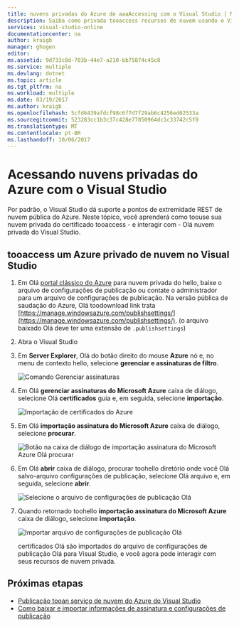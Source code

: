 ```yaml
---
title: nuvens privadas do Azure de aaaAccessing com o Visual Studio | Microsoft Docs
description: Saiba como privada tooaccess recursos de nuvem usando o Visual Studio.
services: visual-studio-online
documentationcenter: na
author: kraigb
manager: ghogen
editor: 
ms.assetid: 9d733c8d-703b-44e7-a210-bb75874c45c8
ms.service: multiple
ms.devlang: dotnet
ms.topic: article
ms.tgt_pltfrm: na
ms.workload: multiple
ms.date: 03/19/2017
ms.author: kraigb
ms.openlocfilehash: 5cfd6439afdcf98c6f7d7f29ab6c4256ed02533a
ms.sourcegitcommit: 523283cc1b3c37c428e77850964dc1c33742c5f0
ms.translationtype: MT
ms.contentlocale: pt-BR
ms.lasthandoff: 10/06/2017
---
```

# <a name="accessing-private-azure-clouds-with-visual-studio"></a>Acessando nuvens privadas do Azure com o Visual Studio
Por padrão, o Visual Studio dá suporte a pontos de extremidade REST de nuvem pública do Azure. Neste tópico, você aprenderá como toouse sua nuvem privada do certificado tooaccess - e interagir com - Olá nuvem privada do Visual Studio.

## <a name="tooaccess-a-private-azure-cloud-in-visual-studio"></a>tooaccess um Azure privado de nuvem no Visual Studio
1. Em Olá [portal clássico do Azure](http://go.microsoft.com/fwlink/?LinkID=213885) para nuvem privada do hello, baixe o arquivo de configurações de publicação ou contate o administrador para um arquivo de configurações de publicação. Na versão pública de saudação do Azure, Olá toodownload link trata [https://manage.windowsazure.com/publishsettings/](https://manage.windowsazure.com/publishsettings/). (o arquivo baixado Olá deve ter uma extensão de `.publishsettings`)

1. Abra o Visual Studio

1. Em **Server Explorer**, Olá do botão direito do mouse **Azure** nó e, no menu de contexto hello, selecione **gerenciar e assinaturas de filtro**.
   
    ![Comando Gerenciar assinaturas](./media/vs-azure-tools-access-private-azure-clouds-with-visual-studio/IC790778.png)

1. Em Olá **gerenciar assinaturas do Microsoft Azure** caixa de diálogo, selecione Olá **certificados** guia e, em seguida, selecione **importação**.
   
    ![Importação de certificados do Azure](./media/vs-azure-tools-access-private-azure-clouds-with-visual-studio/IC790779.png)

1. Em Olá **importação assinatura do Microsoft Azure** caixa de diálogo, selecione **procurar**.

    ![Botão na caixa de diálogo de importação assinatura do Microsoft Azure Olá procurar](./media/vs-azure-tools-access-private-azure-clouds-with-visual-studio/browse-button.png)

1. Em Olá **abrir** caixa de diálogo, procurar toohello diretório onde você Olá salvo-arquivo configurações de publicação, selecione Olá arquivo e, em seguida, selecione **abrir**.

    ![Selecione o arquivo de configurações de publicação Olá](./media/vs-azure-tools-access-private-azure-clouds-with-visual-studio/select-publish-settings-file.png)

1. Quando retornado toohello **importação assinatura do Microsoft Azure** caixa de diálogo, selecione **importação**.

    ![Importar arquivo de configurações de publicação Olá](./media/vs-azure-tools-access-private-azure-clouds-with-visual-studio/IC790780.png)

    certificados Olá são importados do arquivo de configurações de publicação Olá para Visual Studio, e você agora pode interagir com seus recursos de nuvem privada.
   
## <a name="next-steps"></a>Próximas etapas
- [Publicação tooan serviço de nuvem do Azure do Visual Studio](https://msdn.microsoft.com/library/azure/ee460772.aspx)
- [Como baixar e importar informações de assinatura e configurações de publicação](https://msdn.microsoft.com/library/dn385850\(v=nav.70\).aspx)
